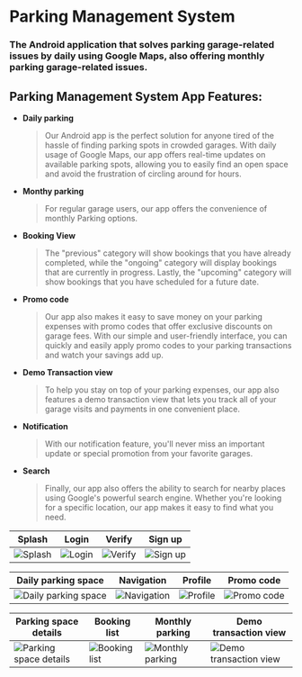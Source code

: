 #  **Parking Management System**
### The Android application that solves parking garage-related issues by daily using Google Maps, also offering monthly parking garage-related issues.
## **Parking Management System App Features**:

* **Daily parking**

    > Our Android app is the perfect solution for anyone tired of the hassle of finding parking spots in crowded garages. With daily usage of Google Maps, our app offers real-time updates on available parking spots, allowing you to easily find an open space and avoid the frustration of circling around for hours.

* **Monthy parking**

    > For regular garage users, our app offers the convenience of monthly Parking options.

* **Booking View**

    > The "previous" category will show bookings that you have already completed, while the "ongoing" category will display bookings that are currently in progress. Lastly, the "upcoming" category will show bookings that you have scheduled for a future date.

* **Promo code**

    > Our app also makes it easy to save money on your parking expenses with promo codes that offer exclusive discounts on garage fees. With our simple and user-friendly interface, you can quickly and easily apply promo codes to your parking transactions and watch your savings add up.

* **Demo Transaction view**

    > To help you stay on top of your parking expenses, our app also features a demo transaction view that lets you track all of your garage visits and payments in one convenient place.

* **Notification**

    > With our notification feature, you'll never miss an important update or special promotion from your favorite garages.

* **Search**

    > Finally, our app also offers the ability to search for nearby places using Google's powerful search engine. Whether you're looking for a specific location, our app makes it easy to find what you need.

Splash  | Login  | Verify | Sign up
-------------  | ------------- | ------------- | -------------
  ![Splash](https://user-images.githubusercontent.com/35636662/223925744-6bf053f2-545e-4a35-a6c2-4a22881991ed.jpg) | ![Login](https://user-images.githubusercontent.com/35636662/223925856-01a0f09b-0675-4df5-a7cd-08f8371c6d69.jpg) | ![Verify](https://user-images.githubusercontent.com/35636662/223926717-32244183-50d0-4ec0-83c4-505fae5f7aab.jpg) | ![Sign up](https://user-images.githubusercontent.com/35636662/223925958-add63701-0148-4bde-899b-31c605bac9d0.jpg)


 Daily parking space  | Navigation  | Profile | Promo code
-------------  | ------------- | ------------- | -------------
  ![Daily parking space](https://user-images.githubusercontent.com/35636662/223926847-fb4ce2a2-8cc9-40c7-8ec0-8b3507a4005a.jpg) | ![Navigation](https://user-images.githubusercontent.com/35636662/223927164-72fd60aa-3bbb-42ae-950a-df1abe97f83d.jpg) | ![Profile](https://user-images.githubusercontent.com/35636662/223926919-8a35e304-54dd-4f9d-a4bb-a09abaf1041b.jpg) | ![Promo code](https://user-images.githubusercontent.com/35636662/223927295-f03e5fe9-0004-401a-8aea-c78a49a4465a.jpg)

 Parking space details  | Booking list | Monthly parking | Demo transaction view
-------------  | ------------- | ------------- | -------------
  ![Parking space details](https://user-images.githubusercontent.com/35636662/223927419-1c5e75de-4e94-486f-9516-8bb2430c6c1b.jpg) | ![Booking list](https://user-images.githubusercontent.com/35636662/223927535-0c58f03b-c5a3-4bd9-a839-069ffffee93f.jpg) | ![Monthly parking](https://user-images.githubusercontent.com/35636662/223927633-d887e08e-8fae-4134-836b-ff8ce2a0948f.jpg)  | ![Demo transaction view](https://user-images.githubusercontent.com/35636662/223928230-6c4e50ac-48b1-433a-878b-695752c217c0.jpg)
